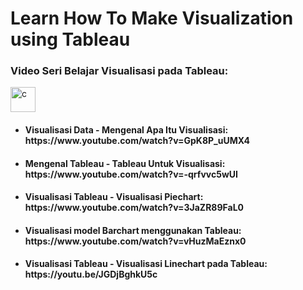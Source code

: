 # Learn How To Make Visualization using Tableau

<h3 align="left">Video Seri Belajar Visualisasi pada Tableau:</h3>
<p align="left"> <a href="https://www.cprogramming.com/" target="_blank" rel="noreferrer"> <img src="https://raw.githubusercontent.com/rahuldkjain/github-profile-readme-generator/master/src/images/icons/Social/youtube.svg" alt="c" width="40" height="40"/> </a> </p>

<ul>
<li><h4 align="left">Visualisasi Data - Mengenal Apa Itu Visualisasi: https://www.youtube.com/watch?v=GpK8P_uUMX4</h4></li>
<li><h4 align="left">Mengenal Tableau - Tableau Untuk Visualisasi: https://www.youtube.com/watch?v=-qrfvvc5wUI</h4></li>
<li><h4 align="left">Visualisasi Tableau - Visualisasi Piechart: https://www.youtube.com/watch?v=3JaZR89FaL0</h4></li>
<li><h4 align="left">Visualisasi model Barchart menggunakan Tableau: https://www.youtube.com/watch?v=vHuzMaEznx0</h4></li>
<li><h4 align="left">Visualisasi Tableau - Visualisasi Linechart pada Tableau: https://youtu.be/JGDjBghkU5c</h4></li>
</ul>







